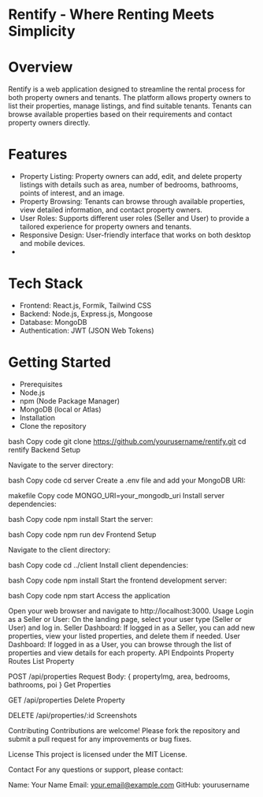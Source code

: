 

# Rentify - Where Renting Meets Simplicity

# Overview
Rentify is a web application designed to streamline the rental process for both property owners and tenants. The platform allows property owners to list their properties, manage listings, and find suitable tenants. Tenants can browse available properties based on their requirements and contact property owners directly.

# Features
 - Property Listing: Property owners can add, edit, and delete property listings with details such as area, number of bedrooms, bathrooms, points of interest, and an image.
 - Property Browsing: Tenants can browse through available properties, view detailed information, and contact property owners.
 - User Roles: Supports different user roles (Seller and User) to provide a tailored experience for property owners and tenants.
 - Responsive Design: User-friendly interface that works on both desktop and mobile devices.
 - 
# Tech Stack
 - Frontend: React.js, Formik, Tailwind CSS
 - Backend: Node.js, Express.js, Mongoose
 - Database: MongoDB
 - Authentication: JWT (JSON Web Tokens)

   
# Getting Started
 - Prerequisites
  - Node.js
  - npm (Node Package Manager)
  - MongoDB (local or Atlas)
  - Installation
 - Clone the repository

bash
Copy code
git clone https://github.com/yourusername/rentify.git
cd rentify
Backend Setup

Navigate to the server directory:

bash
Copy code
cd server
Create a .env file and add your MongoDB URI:

makefile
Copy code
MONGO_URI=your_mongodb_uri
Install server dependencies:

bash
Copy code
npm install
Start the server:

bash
Copy code
npm run dev
Frontend Setup

Navigate to the client directory:

bash
Copy code
cd ../client
Install client dependencies:

bash
Copy code
npm install
Start the frontend development server:

bash
Copy code
npm start
Access the application

Open your web browser and navigate to http://localhost:3000.
Usage
Login as a Seller or User: On the landing page, select your user type (Seller or User) and log in.
Seller Dashboard: If logged in as a Seller, you can add new properties, view your listed properties, and delete them if needed.
User Dashboard: If logged in as a User, you can browse through the list of properties and view details for each property.
API Endpoints
Property Routes
List Property

POST /api/properties
Request Body: { propertyImg, area, bedrooms, bathrooms, poi }
Get Properties

GET /api/properties
Delete Property

DELETE /api/properties/:id
Screenshots



Contributing
Contributions are welcome! Please fork the repository and submit a pull request for any improvements or bug fixes.

License
This project is licensed under the MIT License.

Contact
For any questions or support, please contact:

Name: Your Name
Email: your.email@example.com
GitHub: yourusername
